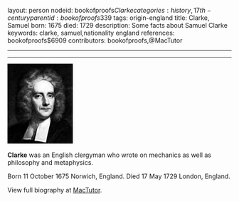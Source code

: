 layout: person
nodeid: bookofproofs$Clarke
categories: history,17th-century
parentid: bookofproofs$339
tags: origin-england
title: Clarke, Samuel
born: 1675
died: 1729
description: Some facts about Samuel Clarke
keywords: clarke, samuel,nationality england
references: bookofproofs$6909
contributors: bookofproofs,@MacTutor

---


---

![Clarke.jpg](https://github.com/bookofproofs/bookofproofs.github.io/blob/main/_sources/_assets/images/portraits/Clarke.jpg?raw=true)

**Clarke** was an English clergyman who wrote on mechanics as well as philosophy and metaphysics.

Born 11 October 1675 Norwich, England. Died 17 May 1729 London, England.


View full biography at [MacTutor](https://mathshistory.st-andrews.ac.uk/Biographies/Clarke/).